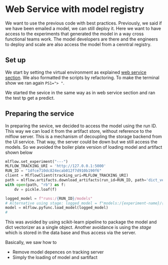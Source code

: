 # Web Service with model registry

We want to use the previous code with best practices. Previously, we said if we have been emailed a model, we can still deploy it. Here we want to have access to the experiments that generated the model in a way cross functional teams work. The model developers are there and the engineers to deploy and scale are also access the model from a cenntral registry.

## Set up

We start by setting the virtual environment as explained [web service section](../web-service/Notes.md). We also formatted the scripts by refactoring. To make the terminal show we ran again `PS1="> "`.

We started the sevice in the same way as in web service section and ran the test tp get a predict.

## Preparing the service

In preparing the sevice, we decided to access the model using the run ID. This way we can load it from the artifact store, without reference to the mlflow server. This is a mechanism of decoupling the storage backend from the UI service. That way, the server could be down but we still access the models. So we avoided the boiler plate version of loading model and artifact shown below

```python
mlflow.set_experiment("---")
MLFLOW_TRACKING_URI = 'http://127.0.0.1:5000'
RUN_ID = "1dfce710dc824ecab012f7d910b190f6"
client = MlflowClient(tracking_uri=MLFLOW_TRACKING_URI)
path = mlflow.artifacts.download_artifacts(run_id=RUN_ID, path='dict_vectorizer')
with open(path, "rb") as f:
    dv = pickle.loaf(f)

logged_model = f"runs:/{RUN_ID}/models"
# Alternative using stage: logged_model = f"models:/{experiment-name}/{stage}
model = mlflow.pyfunc.load_model(logged_model)
#
```

This was avoided by using scikit-learn pipeline to package the model and dict vectorizer as a single object. Another avoidance is using the _stage_ which is stored in the data base and thus access via the server.

Basically, we saw how to

- Remove model depences on tracking server
- Simply the loading of model and sartifact
